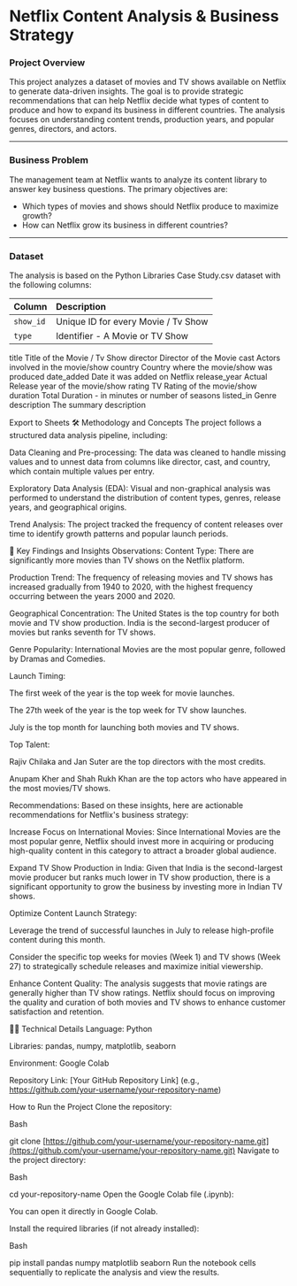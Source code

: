 # Netflix Content Analysis & Business Strategy                                                                       



### **Project Overview**
This project analyzes a dataset of movies and TV shows available on Netflix to generate data-driven insights. The goal is to provide strategic recommendations that can help Netflix decide what types of content to produce and how to expand its business in different countries. The analysis focuses on understanding content trends, production years, and popular genres, directors, and actors.


***

### **Business Problem**
The management team at Netflix wants to analyze its content library to answer key business questions. The primary objectives are:

- Which types of movies and shows should Netflix produce to maximize growth?
- How can Netflix grow its business in different countries?


***
### **Dataset**
The analysis is based on the Python Libraries Case Study.csv dataset with the following columns:

| Column | Description |
| :--- | :--- |
| `show_id` | Unique ID for every Movie / Tv Show |
| `type` | Identifier - A Movie or TV Show |
title	Title of the Movie / Tv Show
director	Director of the Movie
cast	Actors involved in the movie/show
country	Country where the movie/show was produced
date_added	Date it was added on Netflix
release_year	Actual Release year of the movie/show
rating	TV Rating of the movie/show
duration	Total Duration - in minutes or number of seasons
listed_in	Genre
description	The summary description

Export to Sheets
🛠️ Methodology and Concepts
The project follows a structured data analysis pipeline, including:

Data Cleaning and Pre-processing: The data was cleaned to handle missing values and to unnest data from columns like director, cast, and country, which contain multiple values per entry.

Exploratory Data Analysis (EDA): Visual and non-graphical analysis was performed to understand the distribution of content types, genres, release years, and geographical origins.

Trend Analysis: The project tracked the frequency of content releases over time to identify growth patterns and popular launch periods.

🚀 Key Findings and Insights
Observations:
Content Type: There are significantly more movies than TV shows on the Netflix platform.

Production Trend: The frequency of releasing movies and TV shows has increased gradually from 1940 to 2020, with the highest frequency occurring between the years 2000 and 2020.

Geographical Concentration: The United States is the top country for both movie and TV show production. India is the second-largest producer of movies but ranks seventh for TV shows.

Genre Popularity: International Movies are the most popular genre, followed by Dramas and Comedies.

Launch Timing:

The first week of the year is the top week for movie launches.

The 27th week of the year is the top week for TV show launches.

July is the top month for launching both movies and TV shows.

Top Talent:

Rajiv Chilaka and Jan Suter are the top directors with the most credits.

Anupam Kher and Shah Rukh Khan are the top actors who have appeared in the most movies/TV shows.

Recommendations:
Based on these insights, here are actionable recommendations for Netflix's business strategy:

Increase Focus on International Movies: Since International Movies are the most popular genre, Netflix should invest more in acquiring or producing high-quality content in this category to attract a broader global audience.

Expand TV Show Production in India: Given that India is the second-largest movie producer but ranks much lower in TV show production, there is a significant opportunity to grow the business by investing more in Indian TV shows.

Optimize Content Launch Strategy:

Leverage the trend of successful launches in July to release high-profile content during this month.

Consider the specific top weeks for movies (Week 1) and TV shows (Week 27) to strategically schedule releases and maximize initial viewership.

Enhance Content Quality: The analysis suggests that movie ratings are generally higher than TV show ratings. Netflix should focus on improving the quality and curation of both movies and TV shows to enhance customer satisfaction and retention.

👨‍💻 Technical Details
Language: Python

Libraries: pandas, numpy, matplotlib, seaborn

Environment: Google Colab

Repository Link: [Your GitHub Repository Link] (e.g., https://github.com/your-username/your-repository-name)

How to Run the Project
Clone the repository:

Bash

git clone [https://github.com/your-username/your-repository-name.git](https://github.com/your-username/your-repository-name.git)
Navigate to the project directory:

Bash

cd your-repository-name
Open the Google Colab file (.ipynb):

You can open it directly in Google Colab.

Install the required libraries (if not already installed):

Bash

pip install pandas numpy matplotlib seaborn
Run the notebook cells sequentially to replicate the analysis and view the results.
